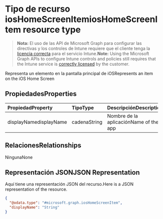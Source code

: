 # <a name="ioshomescreenitem-resource-type"></a><span data-ttu-id="e406f-101">Tipo de recurso iosHomeScreenItem</span><span class="sxs-lookup"><span data-stu-id="e406f-101">iosHomeScreenItem resource type</span></span>

> <span data-ttu-id="e406f-102">**Nota:** El uso de las API de Microsoft Graph para configurar las directivas y los controles de Intune requiere que el cliente tenga la [licencia correcta](https://go.microsoft.com/fwlink/?linkid=839381) para el servicio Intune.</span><span class="sxs-lookup"><span data-stu-id="e406f-102">**Note:** Using the Microsoft Graph APIs to configure Intune controls and policies still requires that the Intune service is [correctly licensed](https://go.microsoft.com/fwlink/?linkid=839381) by the customer.</span></span>

<span data-ttu-id="e406f-103">Representa un elemento en la pantalla principal de iOS</span><span class="sxs-lookup"><span data-stu-id="e406f-103">Represents an item on the iOS Home Screen</span></span>
## <a name="properties"></a><span data-ttu-id="e406f-104">Propiedades</span><span class="sxs-lookup"><span data-stu-id="e406f-104">Properties</span></span>
|<span data-ttu-id="e406f-105">Propiedad</span><span class="sxs-lookup"><span data-stu-id="e406f-105">Property</span></span>|<span data-ttu-id="e406f-106">Tipo</span><span class="sxs-lookup"><span data-stu-id="e406f-106">Type</span></span>|<span data-ttu-id="e406f-107">Descripción</span><span class="sxs-lookup"><span data-stu-id="e406f-107">Description</span></span>|
|:---|:---|:---|
|<span data-ttu-id="e406f-108">displayName</span><span class="sxs-lookup"><span data-stu-id="e406f-108">displayName</span></span>|<span data-ttu-id="e406f-109">cadena</span><span class="sxs-lookup"><span data-stu-id="e406f-109">String</span></span>|<span data-ttu-id="e406f-110">Nombre de la aplicación</span><span class="sxs-lookup"><span data-stu-id="e406f-110">Name of the app</span></span>|

## <a name="relationships"></a><span data-ttu-id="e406f-111">Relaciones</span><span class="sxs-lookup"><span data-stu-id="e406f-111">Relationships</span></span>
<span data-ttu-id="e406f-112">Ninguna</span><span class="sxs-lookup"><span data-stu-id="e406f-112">None</span></span>
## <a name="json-representation"></a><span data-ttu-id="e406f-113">Representación JSON</span><span class="sxs-lookup"><span data-stu-id="e406f-113">JSON Representation</span></span>
<span data-ttu-id="e406f-114">Aquí tiene una representación JSON del recurso.</span><span class="sxs-lookup"><span data-stu-id="e406f-114">Here is a JSON representation of the resource.</span></span>
<!-- {
  "blockType": "resource",
  "@odata.type": "microsoft.graph.iosHomeScreenItem"
}
-->
``` json
{
  "@odata.type": "#microsoft.graph.iosHomeScreenItem",
  "displayName": "String"
}
```



